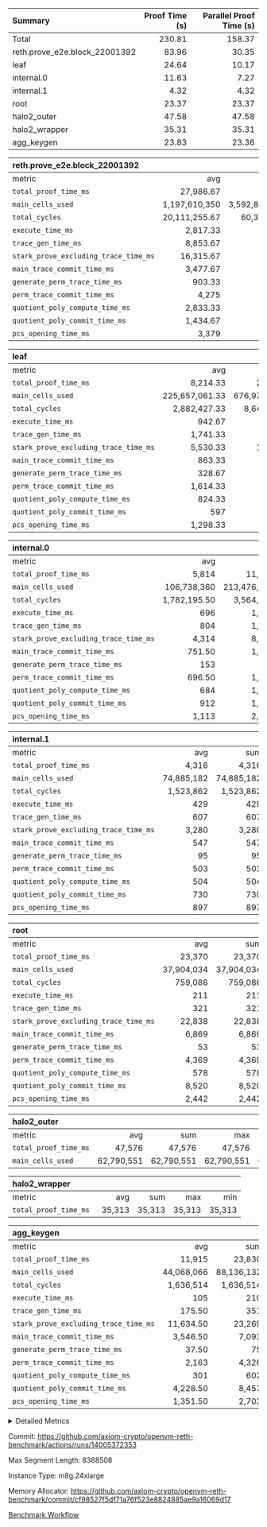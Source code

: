 | Summary | Proof Time (s) | Parallel Proof Time (s) |
|:---|---:|---:|
| Total |  230.81 |  158.37 |
| reth.prove_e2e.block_22001392 |  83.96 |  30.35 |
| leaf |  24.64 |  10.17 |
| internal.0 |  11.63 |  7.27 |
| internal.1 |  4.32 |  4.32 |
| root |  23.37 |  23.37 |
| halo2_outer |  47.58 |  47.58 |
| halo2_wrapper |  35.31 |  35.31 |
| agg_keygen |  23.83 |  23.36 |


| reth.prove_e2e.block_22001392 |||||
|:---|---:|---:|---:|---:|
|metric|avg|sum|max|min|
| `total_proof_time_ms ` |  27,986.67 |  83,960 |  30,353 |  24,080 |
| `main_cells_used     ` |  1,197,610,350 |  3,592,831,050 |  1,447,496,957 |  1,050,574,525 |
| `total_cycles        ` |  20,111,255.67 |  60,333,767 |  24,722,376 |  14,684,494 |
| `execute_time_ms     ` |  2,817.33 |  8,452 |  3,290 |  2,087 |
| `trace_gen_time_ms   ` |  8,853.67 |  26,561 |  10,315 |  6,704 |
| `stark_prove_excluding_trace_time_ms` |  16,315.67 |  48,947 |  17,736 |  15,289 |
| `main_trace_commit_time_ms` |  3,477.67 |  10,433 |  4,119 |  2,929 |
| `generate_perm_trace_time_ms` |  903.33 |  2,710 |  967 |  824 |
| `perm_trace_commit_time_ms` |  4,275 |  12,825 |  4,566 |  3,846 |
| `quotient_poly_compute_time_ms` |  2,833.33 |  8,500 |  3,202 |  2,470 |
| `quotient_poly_commit_time_ms` |  1,434.67 |  4,304 |  1,553 |  1,243 |
| `pcs_opening_time_ms ` |  3,379 |  10,137 |  3,581 |  3,151 |

| leaf |||||
|:---|---:|---:|---:|---:|
|metric|avg|sum|max|min|
| `total_proof_time_ms ` |  8,214.33 |  24,643 |  10,166 |  7,238 |
| `main_cells_used     ` |  225,657,061.33 |  676,971,184 |  285,442,122 |  195,731,901 |
| `total_cycles        ` |  2,882,427.33 |  8,647,282 |  3,495,735 |  2,574,254 |
| `execute_time_ms     ` |  942.67 |  2,828 |  1,125 |  851 |
| `trace_gen_time_ms   ` |  1,741.33 |  5,224 |  2,132 |  1,531 |
| `stark_prove_excluding_trace_time_ms` |  5,530.33 |  16,591 |  6,909 |  4,826 |
| `main_trace_commit_time_ms` |  863.33 |  2,590 |  1,060 |  764 |
| `generate_perm_trace_time_ms` |  328.67 |  986 |  405 |  279 |
| `perm_trace_commit_time_ms` |  1,614.33 |  4,843 |  2,048 |  1,393 |
| `quotient_poly_compute_time_ms` |  824.33 |  2,473 |  1,016 |  728 |
| `quotient_poly_commit_time_ms` |  597 |  1,791 |  739 |  513 |
| `pcs_opening_time_ms ` |  1,298.33 |  3,895 |  1,637 |  1,120 |

| internal.0 |||||
|:---|---:|---:|---:|---:|
|metric|avg|sum|max|min|
| `total_proof_time_ms ` |  5,814 |  11,628 |  7,271 |  4,357 |
| `main_cells_used     ` |  106,738,360 |  213,476,720 |  142,301,324 |  71,175,396 |
| `total_cycles        ` |  1,782,195.50 |  3,564,391 |  2,381,355 |  1,183,036 |
| `execute_time_ms     ` |  696 |  1,392 |  933 |  459 |
| `trace_gen_time_ms   ` |  804 |  1,608 |  1,067 |  541 |
| `stark_prove_excluding_trace_time_ms` |  4,314 |  8,628 |  5,271 |  3,357 |
| `main_trace_commit_time_ms` |  751.50 |  1,503 |  958 |  545 |
| `generate_perm_trace_time_ms` |  153 |  306 |  183 |  123 |
| `perm_trace_commit_time_ms` |  696.50 |  1,393 |  877 |  516 |
| `quotient_poly_compute_time_ms` |  684 |  1,368 |  863 |  505 |
| `quotient_poly_commit_time_ms` |  912 |  1,824 |  1,063 |  761 |
| `pcs_opening_time_ms ` |  1,113 |  2,226 |  1,323 |  903 |

| internal.1 |||||
|:---|---:|---:|---:|---:|
|metric|avg|sum|max|min|
| `total_proof_time_ms ` |  4,316 |  4,316 |  4,316 |  4,316 |
| `main_cells_used     ` |  74,885,182 |  74,885,182 |  74,885,182 |  74,885,182 |
| `total_cycles        ` |  1,523,862 |  1,523,862 |  1,523,862 |  1,523,862 |
| `execute_time_ms     ` |  429 |  429 |  429 |  429 |
| `trace_gen_time_ms   ` |  607 |  607 |  607 |  607 |
| `stark_prove_excluding_trace_time_ms` |  3,280 |  3,280 |  3,280 |  3,280 |
| `main_trace_commit_time_ms` |  547 |  547 |  547 |  547 |
| `generate_perm_trace_time_ms` |  95 |  95 |  95 |  95 |
| `perm_trace_commit_time_ms` |  503 |  503 |  503 |  503 |
| `quotient_poly_compute_time_ms` |  504 |  504 |  504 |  504 |
| `quotient_poly_commit_time_ms` |  730 |  730 |  730 |  730 |
| `pcs_opening_time_ms ` |  897 |  897 |  897 |  897 |

| root |||||
|:---|---:|---:|---:|---:|
|metric|avg|sum|max|min|
| `total_proof_time_ms ` |  23,370 |  23,370 |  23,370 |  23,370 |
| `main_cells_used     ` |  37,904,034 |  37,904,034 |  37,904,034 |  37,904,034 |
| `total_cycles        ` |  759,086 |  759,086 |  759,086 |  759,086 |
| `execute_time_ms     ` |  211 |  211 |  211 |  211 |
| `trace_gen_time_ms   ` |  321 |  321 |  321 |  321 |
| `stark_prove_excluding_trace_time_ms` |  22,838 |  22,838 |  22,838 |  22,838 |
| `main_trace_commit_time_ms` |  6,869 |  6,869 |  6,869 |  6,869 |
| `generate_perm_trace_time_ms` |  53 |  53 |  53 |  53 |
| `perm_trace_commit_time_ms` |  4,369 |  4,369 |  4,369 |  4,369 |
| `quotient_poly_compute_time_ms` |  578 |  578 |  578 |  578 |
| `quotient_poly_commit_time_ms` |  8,520 |  8,520 |  8,520 |  8,520 |
| `pcs_opening_time_ms ` |  2,442 |  2,442 |  2,442 |  2,442 |

| halo2_outer |||||
|:---|---:|---:|---:|---:|
|metric|avg|sum|max|min|
| `total_proof_time_ms ` |  47,576 |  47,576 |  47,576 |  47,576 |
| `main_cells_used     ` |  62,790,551 |  62,790,551 |  62,790,551 |  62,790,551 |

| halo2_wrapper |||||
|:---|---:|---:|---:|---:|
|metric|avg|sum|max|min|
| `total_proof_time_ms ` |  35,313 |  35,313 |  35,313 |  35,313 |

| agg_keygen |||||
|:---|---:|---:|---:|---:|
|metric|avg|sum|max|min|
| `total_proof_time_ms ` |  11,915 |  23,830 |  23,361 |  469 |
| `main_cells_used     ` |  44,068,066 |  88,136,132 |  87,208,061 |  928,071 |
| `total_cycles        ` |  1,636,514 |  1,636,514 |  1,636,514 |  1,636,514 |
| `execute_time_ms     ` |  105 |  210 |  210 |  0 |
| `trace_gen_time_ms   ` |  175.50 |  351 |  322 |  29 |
| `stark_prove_excluding_trace_time_ms` |  11,634.50 |  23,269 |  22,829 |  440 |
| `main_trace_commit_time_ms` |  3,546.50 |  7,093 |  7,038 |  55 |
| `generate_perm_trace_time_ms` |  37.50 |  75 |  61 |  14 |
| `perm_trace_commit_time_ms` |  2,163 |  4,326 |  4,272 |  54 |
| `quotient_poly_compute_time_ms` |  301 |  602 |  572 |  30 |
| `quotient_poly_commit_time_ms` |  4,228.50 |  8,457 |  8,390 |  67 |
| `pcs_opening_time_ms ` |  1,351.50 |  2,703 |  2,488 |  215 |



<details>
<summary>Detailed Metrics</summary>

| air_name | block_number | quotient_deg | interactions | constraints |
| --- | --- | --- | --- | --- |
| AccessAdapterAir<16> | 22001392 | 2 | 5 | 12 | 
| AccessAdapterAir<2> | 22001392 | 2 | 5 | 12 | 
| AccessAdapterAir<32> | 22001392 | 2 | 5 | 12 | 
| AccessAdapterAir<4> | 22001392 | 2 | 5 | 12 | 
| AccessAdapterAir<8> | 22001392 | 2 | 5 | 12 | 
| BitwiseOperationLookupAir<8> | 22001392 | 2 | 2 | 4 | 
| KeccakVmAir | 22001392 | 2 | 321 | 4,513 | 
| MemoryMerkleAir<8> | 22001392 | 2 | 4 | 39 | 
| PersistentBoundaryAir<8> | 22001392 | 2 | 3 | 7 | 
| PhantomAir | 22001392 | 2 | 3 | 5 | 
| Poseidon2PeripheryAir<BabyBearParameters>, 1> | 22001392 | 2 | 1 | 286 | 
| ProgramAir | 22001392 | 1 | 1 | 4 | 
| RangeTupleCheckerAir<2> | 22001392 | 1 | 1 | 4 | 
| Rv32HintStoreAir | 22001392 | 2 | 18 | 28 | 
| Sha256VmAir | 22001392 | 2 | 50 | 663 | 
| VariableRangeCheckerAir | 22001392 | 1 | 1 | 4 | 
| VmAirWrapper<Rv32BaseAluAdapterAir, BaseAluCoreAir<4, 8> | 22001392 | 2 | 20 | 37 | 
| VmAirWrapper<Rv32BaseAluAdapterAir, LessThanCoreAir<4, 8> | 22001392 | 2 | 18 | 40 | 
| VmAirWrapper<Rv32BaseAluAdapterAir, ShiftCoreAir<4, 8> | 22001392 | 2 | 24 | 91 | 
| VmAirWrapper<Rv32BranchAdapterAir, BranchEqualCoreAir<4> | 22001392 | 2 | 11 | 20 | 
| VmAirWrapper<Rv32BranchAdapterAir, BranchLessThanCoreAir<4, 8> | 22001392 | 2 | 13 | 35 | 
| VmAirWrapper<Rv32CondRdWriteAdapterAir, Rv32JalLuiCoreAir> | 22001392 | 2 | 10 | 18 | 
| VmAirWrapper<Rv32HeapAdapterAir<2, 32, 32>, BaseAluCoreAir<32, 8> | 22001392 | 2 | 61 | 126 | 
| VmAirWrapper<Rv32HeapAdapterAir<2, 32, 32>, LessThanCoreAir<32, 8> | 22001392 | 2 | 31 | 129 | 
| VmAirWrapper<Rv32HeapAdapterAir<2, 32, 32>, MultiplicationCoreAir<32, 8> | 22001392 | 2 | 61 | 57 | 
| VmAirWrapper<Rv32HeapAdapterAir<2, 32, 32>, ShiftCoreAir<32, 8> | 22001392 | 2 | 79 | 2,161 | 
| VmAirWrapper<Rv32HeapBranchAdapterAir<2, 32>, BranchEqualCoreAir<32> | 22001392 | 2 | 20 | 55 | 
| VmAirWrapper<Rv32HeapBranchAdapterAir<2, 32>, BranchLessThanCoreAir<32, 8> | 22001392 | 2 | 22 | 126 | 
| VmAirWrapper<Rv32IsEqualModAdapterAir<2, 1, 32, 32>, ModularIsEqualCoreAir<32, 4, 8> | 22001392 | 2 | 25 | 225 | 
| VmAirWrapper<Rv32IsEqualModAdapterAir<2, 3, 16, 48>, ModularIsEqualCoreAir<48, 4, 8> | 22001392 | 2 | 41 | 333 | 
| VmAirWrapper<Rv32JalrAdapterAir, Rv32JalrCoreAir> | 22001392 | 2 | 16 | 20 | 
| VmAirWrapper<Rv32LoadStoreAdapterAir, LoadSignExtendCoreAir<4, 8> | 22001392 | 2 | 18 | 33 | 
| VmAirWrapper<Rv32LoadStoreAdapterAir, LoadStoreCoreAir<4> | 22001392 | 2 | 17 | 40 | 
| VmAirWrapper<Rv32MultAdapterAir, DivRemCoreAir<4, 8> | 22001392 | 2 | 25 | 84 | 
| VmAirWrapper<Rv32MultAdapterAir, MulHCoreAir<4, 8> | 22001392 | 2 | 24 | 31 | 
| VmAirWrapper<Rv32MultAdapterAir, MultiplicationCoreAir<4, 8> | 22001392 | 2 | 19 | 19 | 
| VmAirWrapper<Rv32RdWriteAdapterAir, Rv32AuipcCoreAir> | 22001392 | 2 | 12 | 14 | 
| VmAirWrapper<Rv32VecHeapAdapterAir<1, 2, 2, 32, 32>, FieldExpressionCoreAir> | 22001392 | 2 | 415 | 480 | 
| VmAirWrapper<Rv32VecHeapAdapterAir<1, 6, 6, 16, 16>, FieldExpressionCoreAir> | 22001392 | 2 | 832 | 921 | 
| VmAirWrapper<Rv32VecHeapAdapterAir<2, 1, 1, 32, 32>, FieldExpressionCoreAir> | 22001392 | 2 | 158 | 190 | 
| VmAirWrapper<Rv32VecHeapAdapterAir<2, 2, 2, 32, 32>, FieldExpressionCoreAir> | 22001392 | 2 | 428 | 457 | 
| VmAirWrapper<Rv32VecHeapAdapterAir<2, 3, 3, 16, 16>, FieldExpressionCoreAir> | 22001392 | 2 | 246 | 288 | 
| VmAirWrapper<Rv32VecHeapAdapterAir<2, 6, 6, 16, 16>, FieldExpressionCoreAir> | 22001392 | 2 | 668 | 701 | 
| VmConnectorAir | 22001392 | 2 | 5 | 11 | 

| block_number | execute_time_ms |
| --- | --- |
| 22001392 | 210 | 

| group | air_name | block_number | rows | quotient_deg | prep_cols | perm_cols | main_cols | interactions | constraints | cells |
| --- | --- | --- | --- | --- | --- | --- | --- | --- | --- | --- |
| agg_keygen | AccessAdapterAir<16> | 22001392 |  | 2 |  |  |  | 5 | 12 |  | 
| agg_keygen | AccessAdapterAir<2> | 22001392 | 524,288 | 8 |  | 16 | 11 | 5 | 12 | 14,155,776 | 
| agg_keygen | AccessAdapterAir<32> | 22001392 |  | 2 |  |  |  | 5 | 12 |  | 
| agg_keygen | AccessAdapterAir<4> | 22001392 | 262,144 | 8 |  | 16 | 13 | 5 | 12 | 7,602,176 | 
| agg_keygen | AccessAdapterAir<8> | 22001392 | 8,192 | 8 |  | 16 | 17 | 5 | 12 | 270,336 | 
| agg_keygen | BitwiseOperationLookupAir<8> | 22001392 |  | 2 |  |  |  | 2 | 4 |  | 
| agg_keygen | FriReducedOpeningAir | 22001392 | 524,288 | 8 |  | 84 | 27 | 39 | 71 | 58,195,968 | 
| agg_keygen | JalRangeCheckAir | 22001392 | 65,536 | 8 |  | 28 | 12 | 9 | 14 | 2,621,440 | 
| agg_keygen | MemoryMerkleAir<8> | 22001392 |  | 2 |  |  |  | 4 | 39 |  | 
| agg_keygen | NativePoseidon2Air<BabyBearParameters>, 1> | 22001392 | 65,536 | 8 |  | 312 | 398 | 136 | 572 | 46,530,560 | 
| agg_keygen | PersistentBoundaryAir<8> | 22001392 |  | 2 |  |  |  | 3 | 7 |  | 
| agg_keygen | PhantomAir | 22001392 | 32,768 | 4 |  | 12 | 6 | 3 | 5 | 589,824 | 
| agg_keygen | Poseidon2PeripheryAir<BabyBearParameters>, 1> | 22001392 |  | 2 |  |  |  | 1 | 286 |  | 
| agg_keygen | ProgramAir | 22001392 | 131,072 | 1 |  | 8 | 10 | 1 | 4 | 2,359,296 | 
| agg_keygen | RangeTupleCheckerAir<2> | 22001392 |  | 1 |  |  |  | 1 | 4 |  | 
| agg_keygen | Rv32HintStoreAir | 22001392 |  | 2 |  |  |  | 18 | 28 |  | 
| agg_keygen | VariableRangeCheckerAir | 22001392 | 262,144 | 1 | 2 | 8 | 1 | 1 | 4 | 2,359,296 | 
| agg_keygen | VmAirWrapper<AluNativeAdapterAir, FieldArithmeticCoreAir> | 22001392 | 1,048,576 | 8 |  | 36 | 29 | 15 | 27 | 68,157,440 | 
| agg_keygen | VmAirWrapper<BranchNativeAdapterAir, BranchEqualCoreAir<1> | 22001392 | 262,144 | 8 |  | 28 | 23 | 11 | 25 | 13,369,344 | 
| agg_keygen | VmAirWrapper<NativeAdapterAir<2, 0>, PublicValuesCoreAir> | 22001392 | 64 | 8 |  | 28 | 27 | 11 | 30 | 3,520 | 
| agg_keygen | VmAirWrapper<NativeLoadStoreAdapterAir<1>, NativeLoadStoreCoreAir<1> | 22001392 | 524,288 | 8 |  | 40 | 21 | 15 | 20 | 31,981,568 | 
| agg_keygen | VmAirWrapper<NativeLoadStoreAdapterAir<4>, NativeLoadStoreCoreAir<4> | 22001392 | 131,072 | 8 |  | 40 | 27 | 15 | 20 | 8,781,824 | 
| agg_keygen | VmAirWrapper<NativeVectorizedAdapterAir<4>, FieldExtensionCoreAir> | 22001392 | 131,072 | 8 |  | 36 | 38 | 15 | 27 | 9,699,328 | 
| agg_keygen | VmAirWrapper<Rv32BaseAluAdapterAir, BaseAluCoreAir<4, 8> | 22001392 |  | 2 |  |  |  | 20 | 37 |  | 
| agg_keygen | VmAirWrapper<Rv32BaseAluAdapterAir, LessThanCoreAir<4, 8> | 22001392 |  | 2 |  |  |  | 18 | 40 |  | 
| agg_keygen | VmAirWrapper<Rv32BaseAluAdapterAir, ShiftCoreAir<4, 8> | 22001392 |  | 2 |  |  |  | 24 | 91 |  | 
| agg_keygen | VmAirWrapper<Rv32BranchAdapterAir, BranchEqualCoreAir<4> | 22001392 |  | 2 |  |  |  | 11 | 20 |  | 
| agg_keygen | VmAirWrapper<Rv32BranchAdapterAir, BranchLessThanCoreAir<4, 8> | 22001392 |  | 2 |  |  |  | 13 | 35 |  | 
| agg_keygen | VmAirWrapper<Rv32CondRdWriteAdapterAir, Rv32JalLuiCoreAir> | 22001392 |  | 2 |  |  |  | 10 | 18 |  | 
| agg_keygen | VmAirWrapper<Rv32JalrAdapterAir, Rv32JalrCoreAir> | 22001392 |  | 2 |  |  |  | 16 | 20 |  | 
| agg_keygen | VmAirWrapper<Rv32LoadStoreAdapterAir, LoadSignExtendCoreAir<4, 8> | 22001392 |  | 2 |  |  |  | 18 | 33 |  | 
| agg_keygen | VmAirWrapper<Rv32LoadStoreAdapterAir, LoadStoreCoreAir<4> | 22001392 |  | 2 |  |  |  | 17 | 40 |  | 
| agg_keygen | VmAirWrapper<Rv32MultAdapterAir, DivRemCoreAir<4, 8> | 22001392 |  | 2 |  |  |  | 25 | 84 |  | 
| agg_keygen | VmAirWrapper<Rv32MultAdapterAir, MulHCoreAir<4, 8> | 22001392 |  | 2 |  |  |  | 24 | 31 |  | 
| agg_keygen | VmAirWrapper<Rv32MultAdapterAir, MultiplicationCoreAir<4, 8> | 22001392 |  | 2 |  |  |  | 19 | 19 |  | 
| agg_keygen | VmAirWrapper<Rv32RdWriteAdapterAir, Rv32AuipcCoreAir> | 22001392 |  | 2 |  |  |  | 12 | 14 |  | 
| agg_keygen | VmConnectorAir | 22001392 | 2 | 8 | 1 | 16 | 5 | 5 | 11 | 42 | 
| agg_keygen | VolatileBoundaryAir | 22001392 | 131,072 | 8 |  | 20 | 12 | 7 | 19 | 4,194,304 | 

| group | air_name | block_number | idx | rows | prep_cols | perm_cols | main_cols | cells |
| --- | --- | --- | --- | --- | --- | --- | --- | --- |
| internal.0 | AccessAdapterAir<2> | 22001392 | 0 | 524,288 |  | 12 | 11 | 12,058,624 | 
| internal.0 | AccessAdapterAir<2> | 22001392 | 1 | 524,288 |  | 12 | 11 | 12,058,624 | 
| internal.0 | AccessAdapterAir<4> | 22001392 | 0 | 262,144 |  | 12 | 13 | 6,553,600 | 
| internal.0 | AccessAdapterAir<4> | 22001392 | 1 | 262,144 |  | 12 | 13 | 6,553,600 | 
| internal.0 | AccessAdapterAir<8> | 22001392 | 0 | 8,192 |  | 12 | 17 | 237,568 | 
| internal.0 | AccessAdapterAir<8> | 22001392 | 1 | 4,096 |  | 12 | 17 | 118,784 | 
| internal.0 | FriReducedOpeningAir | 22001392 | 0 | 1,048,576 |  | 44 | 27 | 74,448,896 | 
| internal.0 | FriReducedOpeningAir | 22001392 | 1 | 524,288 |  | 44 | 27 | 37,224,448 | 
| internal.0 | JalRangeCheckAir | 22001392 | 0 | 131,072 |  | 16 | 12 | 3,670,016 | 
| internal.0 | JalRangeCheckAir | 22001392 | 1 | 65,536 |  | 16 | 12 | 1,835,008 | 
| internal.0 | NativePoseidon2Air<BabyBearParameters>, 1> | 22001392 | 0 | 131,072 |  | 160 | 398 | 73,138,176 | 
| internal.0 | NativePoseidon2Air<BabyBearParameters>, 1> | 22001392 | 1 | 65,536 |  | 160 | 398 | 36,569,088 | 
| internal.0 | PhantomAir | 22001392 | 0 | 65,536 |  | 8 | 6 | 917,504 | 
| internal.0 | PhantomAir | 22001392 | 1 | 16,384 |  | 8 | 6 | 229,376 | 
| internal.0 | ProgramAir | 22001392 | 0 | 131,072 |  | 8 | 10 | 2,359,296 | 
| internal.0 | ProgramAir | 22001392 | 1 | 131,072 |  | 8 | 10 | 2,359,296 | 
| internal.0 | VariableRangeCheckerAir | 22001392 | 0 | 262,144 | 2 | 8 | 1 | 2,359,296 | 
| internal.0 | VariableRangeCheckerAir | 22001392 | 1 | 262,144 | 2 | 8 | 1 | 2,359,296 | 
| internal.0 | VmAirWrapper<AluNativeAdapterAir, FieldArithmeticCoreAir> | 22001392 | 0 | 2,097,152 |  | 20 | 29 | 102,760,448 | 
| internal.0 | VmAirWrapper<AluNativeAdapterAir, FieldArithmeticCoreAir> | 22001392 | 1 | 1,048,576 |  | 20 | 29 | 51,380,224 | 
| internal.0 | VmAirWrapper<BranchNativeAdapterAir, BranchEqualCoreAir<1> | 22001392 | 0 | 262,144 |  | 16 | 23 | 10,223,616 | 
| internal.0 | VmAirWrapper<BranchNativeAdapterAir, BranchEqualCoreAir<1> | 22001392 | 1 | 131,072 |  | 16 | 23 | 5,111,808 | 
| internal.0 | VmAirWrapper<NativeAdapterAir<2, 0>, PublicValuesCoreAir> | 22001392 | 0 | 64 |  | 16 | 23 | 2,496 | 
| internal.0 | VmAirWrapper<NativeAdapterAir<2, 0>, PublicValuesCoreAir> | 22001392 | 1 | 64 |  | 16 | 23 | 2,496 | 
| internal.0 | VmAirWrapper<NativeLoadStoreAdapterAir<1>, NativeLoadStoreCoreAir<1> | 22001392 | 0 | 524,288 |  | 24 | 21 | 23,592,960 | 
| internal.0 | VmAirWrapper<NativeLoadStoreAdapterAir<1>, NativeLoadStoreCoreAir<1> | 22001392 | 1 | 262,144 |  | 24 | 21 | 11,796,480 | 
| internal.0 | VmAirWrapper<NativeLoadStoreAdapterAir<4>, NativeLoadStoreCoreAir<4> | 22001392 | 0 | 262,144 |  | 24 | 27 | 13,369,344 | 
| internal.0 | VmAirWrapper<NativeLoadStoreAdapterAir<4>, NativeLoadStoreCoreAir<4> | 22001392 | 1 | 131,072 |  | 24 | 27 | 6,684,672 | 
| internal.0 | VmAirWrapper<NativeVectorizedAdapterAir<4>, FieldExtensionCoreAir> | 22001392 | 0 | 262,144 |  | 20 | 38 | 15,204,352 | 
| internal.0 | VmAirWrapper<NativeVectorizedAdapterAir<4>, FieldExtensionCoreAir> | 22001392 | 1 | 131,072 |  | 20 | 38 | 7,602,176 | 
| internal.0 | VmConnectorAir | 22001392 | 0 | 2 | 1 | 12 | 5 | 34 | 
| internal.0 | VmConnectorAir | 22001392 | 1 | 2 | 1 | 12 | 5 | 34 | 
| internal.0 | VolatileBoundaryAir | 22001392 | 0 | 262,144 |  | 12 | 12 | 6,291,456 | 
| internal.0 | VolatileBoundaryAir | 22001392 | 1 | 262,144 |  | 12 | 12 | 6,291,456 | 
| internal.1 | AccessAdapterAir<2> | 22001392 | 2 | 524,288 |  | 12 | 11 | 12,058,624 | 
| internal.1 | AccessAdapterAir<4> | 22001392 | 2 | 262,144 |  | 12 | 13 | 6,553,600 | 
| internal.1 | AccessAdapterAir<8> | 22001392 | 2 | 8,192 |  | 12 | 17 | 237,568 | 
| internal.1 | FriReducedOpeningAir | 22001392 | 2 | 262,144 |  | 44 | 27 | 18,612,224 | 
| internal.1 | JalRangeCheckAir | 22001392 | 2 | 65,536 |  | 16 | 12 | 1,835,008 | 
| internal.1 | NativePoseidon2Air<BabyBearParameters>, 1> | 22001392 | 2 | 65,536 |  | 160 | 398 | 36,569,088 | 
| internal.1 | PhantomAir | 22001392 | 2 | 16,384 |  | 8 | 6 | 229,376 | 
| internal.1 | ProgramAir | 22001392 | 2 | 131,072 |  | 8 | 10 | 2,359,296 | 
| internal.1 | VariableRangeCheckerAir | 22001392 | 2 | 262,144 | 2 | 8 | 1 | 2,359,296 | 
| internal.1 | VmAirWrapper<AluNativeAdapterAir, FieldArithmeticCoreAir> | 22001392 | 2 | 1,048,576 |  | 20 | 29 | 51,380,224 | 
| internal.1 | VmAirWrapper<BranchNativeAdapterAir, BranchEqualCoreAir<1> | 22001392 | 2 | 262,144 |  | 16 | 23 | 10,223,616 | 
| internal.1 | VmAirWrapper<NativeAdapterAir<2, 0>, PublicValuesCoreAir> | 22001392 | 2 | 64 |  | 16 | 23 | 2,496 | 
| internal.1 | VmAirWrapper<NativeLoadStoreAdapterAir<1>, NativeLoadStoreCoreAir<1> | 22001392 | 2 | 524,288 |  | 24 | 21 | 23,592,960 | 
| internal.1 | VmAirWrapper<NativeLoadStoreAdapterAir<4>, NativeLoadStoreCoreAir<4> | 22001392 | 2 | 131,072 |  | 24 | 27 | 6,684,672 | 
| internal.1 | VmAirWrapper<NativeVectorizedAdapterAir<4>, FieldExtensionCoreAir> | 22001392 | 2 | 131,072 |  | 20 | 38 | 7,602,176 | 
| internal.1 | VmConnectorAir | 22001392 | 2 | 2 | 1 | 12 | 5 | 34 | 
| internal.1 | VolatileBoundaryAir | 22001392 | 2 | 262,144 |  | 12 | 12 | 6,291,456 | 
| leaf | AccessAdapterAir<2> | 22001392 | 0 | 2,097,152 |  | 16 | 11 | 56,623,104 | 
| leaf | AccessAdapterAir<2> | 22001392 | 1 | 1,048,576 |  | 16 | 11 | 28,311,552 | 
| leaf | AccessAdapterAir<2> | 22001392 | 2 | 1,048,576 |  | 16 | 11 | 28,311,552 | 
| leaf | AccessAdapterAir<4> | 22001392 | 0 | 1,048,576 |  | 16 | 13 | 30,408,704 | 
| leaf | AccessAdapterAir<4> | 22001392 | 1 | 524,288 |  | 16 | 13 | 15,204,352 | 
| leaf | AccessAdapterAir<4> | 22001392 | 2 | 524,288 |  | 16 | 13 | 15,204,352 | 
| leaf | AccessAdapterAir<8> | 22001392 | 0 | 32,768 |  | 16 | 17 | 1,081,344 | 
| leaf | AccessAdapterAir<8> | 22001392 | 1 | 16,384 |  | 16 | 17 | 540,672 | 
| leaf | AccessAdapterAir<8> | 22001392 | 2 | 16,384 |  | 16 | 17 | 540,672 | 
| leaf | FriReducedOpeningAir | 22001392 | 0 | 4,194,304 |  | 84 | 27 | 465,567,744 | 
| leaf | FriReducedOpeningAir | 22001392 | 1 | 2,097,152 |  | 84 | 27 | 232,783,872 | 
| leaf | FriReducedOpeningAir | 22001392 | 2 | 2,097,152 |  | 84 | 27 | 232,783,872 | 
| leaf | JalRangeCheckAir | 22001392 | 0 | 65,536 |  | 28 | 12 | 2,621,440 | 
| leaf | JalRangeCheckAir | 22001392 | 1 | 65,536 |  | 28 | 12 | 2,621,440 | 
| leaf | JalRangeCheckAir | 22001392 | 2 | 65,536 |  | 28 | 12 | 2,621,440 | 
| leaf | NativePoseidon2Air<BabyBearParameters>, 1> | 22001392 | 0 | 262,144 |  | 312 | 398 | 186,122,240 | 
| leaf | NativePoseidon2Air<BabyBearParameters>, 1> | 22001392 | 1 | 262,144 |  | 312 | 398 | 186,122,240 | 
| leaf | NativePoseidon2Air<BabyBearParameters>, 1> | 22001392 | 2 | 262,144 |  | 312 | 398 | 186,122,240 | 
| leaf | PhantomAir | 22001392 | 0 | 32,768 |  | 12 | 6 | 589,824 | 
| leaf | PhantomAir | 22001392 | 1 | 32,768 |  | 12 | 6 | 589,824 | 
| leaf | PhantomAir | 22001392 | 2 | 32,768 |  | 12 | 6 | 589,824 | 
| leaf | ProgramAir | 22001392 | 0 | 2,097,152 |  | 8 | 10 | 37,748,736 | 
| leaf | ProgramAir | 22001392 | 1 | 2,097,152 |  | 8 | 10 | 37,748,736 | 
| leaf | ProgramAir | 22001392 | 2 | 2,097,152 |  | 8 | 10 | 37,748,736 | 
| leaf | VariableRangeCheckerAir | 22001392 | 0 | 262,144 | 2 | 8 | 1 | 2,359,296 | 
| leaf | VariableRangeCheckerAir | 22001392 | 1 | 262,144 | 2 | 8 | 1 | 2,359,296 | 
| leaf | VariableRangeCheckerAir | 22001392 | 2 | 262,144 | 2 | 8 | 1 | 2,359,296 | 
| leaf | VmAirWrapper<AluNativeAdapterAir, FieldArithmeticCoreAir> | 22001392 | 0 | 2,097,152 |  | 36 | 29 | 136,314,880 | 
| leaf | VmAirWrapper<AluNativeAdapterAir, FieldArithmeticCoreAir> | 22001392 | 1 | 2,097,152 |  | 36 | 29 | 136,314,880 | 
| leaf | VmAirWrapper<AluNativeAdapterAir, FieldArithmeticCoreAir> | 22001392 | 2 | 2,097,152 |  | 36 | 29 | 136,314,880 | 
| leaf | VmAirWrapper<BranchNativeAdapterAir, BranchEqualCoreAir<1> | 22001392 | 0 | 524,288 |  | 28 | 23 | 26,738,688 | 
| leaf | VmAirWrapper<BranchNativeAdapterAir, BranchEqualCoreAir<1> | 22001392 | 1 | 524,288 |  | 28 | 23 | 26,738,688 | 
| leaf | VmAirWrapper<BranchNativeAdapterAir, BranchEqualCoreAir<1> | 22001392 | 2 | 524,288 |  | 28 | 23 | 26,738,688 | 
| leaf | VmAirWrapper<NativeAdapterAir<2, 0>, PublicValuesCoreAir> | 22001392 | 0 | 64 |  | 28 | 27 | 3,520 | 
| leaf | VmAirWrapper<NativeAdapterAir<2, 0>, PublicValuesCoreAir> | 22001392 | 1 | 64 |  | 28 | 27 | 3,520 | 
| leaf | VmAirWrapper<NativeAdapterAir<2, 0>, PublicValuesCoreAir> | 22001392 | 2 | 64 |  | 28 | 27 | 3,520 | 
| leaf | VmAirWrapper<NativeLoadStoreAdapterAir<1>, NativeLoadStoreCoreAir<1> | 22001392 | 0 | 1,048,576 |  | 40 | 21 | 63,963,136 | 
| leaf | VmAirWrapper<NativeLoadStoreAdapterAir<1>, NativeLoadStoreCoreAir<1> | 22001392 | 1 | 1,048,576 |  | 40 | 21 | 63,963,136 | 
| leaf | VmAirWrapper<NativeLoadStoreAdapterAir<1>, NativeLoadStoreCoreAir<1> | 22001392 | 2 | 1,048,576 |  | 40 | 21 | 63,963,136 | 
| leaf | VmAirWrapper<NativeLoadStoreAdapterAir<4>, NativeLoadStoreCoreAir<4> | 22001392 | 0 | 262,144 |  | 40 | 27 | 17,563,648 | 
| leaf | VmAirWrapper<NativeLoadStoreAdapterAir<4>, NativeLoadStoreCoreAir<4> | 22001392 | 1 | 262,144 |  | 40 | 27 | 17,563,648 | 
| leaf | VmAirWrapper<NativeLoadStoreAdapterAir<4>, NativeLoadStoreCoreAir<4> | 22001392 | 2 | 262,144 |  | 40 | 27 | 17,563,648 | 
| leaf | VmAirWrapper<NativeVectorizedAdapterAir<4>, FieldExtensionCoreAir> | 22001392 | 0 | 524,288 |  | 36 | 38 | 38,797,312 | 
| leaf | VmAirWrapper<NativeVectorizedAdapterAir<4>, FieldExtensionCoreAir> | 22001392 | 1 | 262,144 |  | 36 | 38 | 19,398,656 | 
| leaf | VmAirWrapper<NativeVectorizedAdapterAir<4>, FieldExtensionCoreAir> | 22001392 | 2 | 262,144 |  | 36 | 38 | 19,398,656 | 
| leaf | VmConnectorAir | 22001392 | 0 | 2 | 1 | 16 | 5 | 42 | 
| leaf | VmConnectorAir | 22001392 | 1 | 2 | 1 | 16 | 5 | 42 | 
| leaf | VmConnectorAir | 22001392 | 2 | 2 | 1 | 16 | 5 | 42 | 
| leaf | VolatileBoundaryAir | 22001392 | 0 | 1,048,576 |  | 20 | 12 | 33,554,432 | 
| leaf | VolatileBoundaryAir | 22001392 | 1 | 524,288 |  | 20 | 12 | 16,777,216 | 
| leaf | VolatileBoundaryAir | 22001392 | 2 | 524,288 |  | 20 | 12 | 16,777,216 | 
| root | AccessAdapterAir<2> | 22001392 | 0 | 262,144 |  | 8 | 11 | 4,980,736 | 
| root | AccessAdapterAir<4> | 22001392 | 0 | 131,072 |  | 8 | 13 | 2,752,512 | 
| root | AccessAdapterAir<8> | 22001392 | 0 | 4,096 |  | 8 | 17 | 102,400 | 
| root | FriReducedOpeningAir | 22001392 | 0 | 131,072 |  | 24 | 27 | 6,684,672 | 
| root | JalRangeCheckAir | 22001392 | 0 | 32,768 |  | 12 | 12 | 786,432 | 
| root | NativePoseidon2Air<BabyBearParameters>, 1> | 22001392 | 0 | 32,768 |  | 84 | 398 | 15,794,176 | 
| root | PhantomAir | 22001392 | 0 | 8,192 |  | 8 | 6 | 114,688 | 
| root | ProgramAir | 22001392 | 0 | 131,072 |  | 8 | 10 | 2,359,296 | 
| root | VariableRangeCheckerAir | 22001392 | 0 | 262,144 | 2 | 8 | 1 | 2,359,296 | 
| root | VmAirWrapper<AluNativeAdapterAir, FieldArithmeticCoreAir> | 22001392 | 0 | 524,288 |  | 12 | 29 | 21,495,808 | 
| root | VmAirWrapper<BranchNativeAdapterAir, BranchEqualCoreAir<1> | 22001392 | 0 | 131,072 |  | 12 | 23 | 4,587,520 | 
| root | VmAirWrapper<NativeAdapterAir<2, 0>, PublicValuesCoreAir> | 22001392 | 0 | 64 |  | 12 | 22 | 2,176 | 
| root | VmAirWrapper<NativeLoadStoreAdapterAir<1>, NativeLoadStoreCoreAir<1> | 22001392 | 0 | 262,144 |  | 16 | 21 | 9,699,328 | 
| root | VmAirWrapper<NativeLoadStoreAdapterAir<4>, NativeLoadStoreCoreAir<4> | 22001392 | 0 | 65,536 |  | 16 | 27 | 2,818,048 | 
| root | VmAirWrapper<NativeVectorizedAdapterAir<4>, FieldExtensionCoreAir> | 22001392 | 0 | 65,536 |  | 12 | 38 | 3,276,800 | 
| root | VmConnectorAir | 22001392 | 0 | 2 | 1 | 8 | 5 | 26 | 
| root | VolatileBoundaryAir | 22001392 | 0 | 131,072 |  | 8 | 12 | 2,621,440 | 

| group | air_name | block_number | segment | rows | prep_cols | perm_cols | main_cols | cells |
| --- | --- | --- | --- | --- | --- | --- | --- | --- |
| agg_keygen | AccessAdapterAir<16> | 22001392 | 0 | 1 |  | 16 | 25 | 41 | 
| agg_keygen | AccessAdapterAir<2> | 22001392 | 0 | 1 |  | 16 | 11 | 27 | 
| agg_keygen | AccessAdapterAir<32> | 22001392 | 0 | 1 |  | 16 | 41 | 57 | 
| agg_keygen | AccessAdapterAir<4> | 22001392 | 0 | 1 |  | 16 | 13 | 29 | 
| agg_keygen | AccessAdapterAir<8> | 22001392 | 0 | 1 |  | 16 | 17 | 33 | 
| agg_keygen | BitwiseOperationLookupAir<8> | 22001392 | 0 | 65,536 | 3 | 8 | 2 | 655,360 | 
| agg_keygen | MemoryMerkleAir<8> | 22001392 | 0 | 64 |  | 16 | 32 | 3,072 | 
| agg_keygen | PersistentBoundaryAir<8> | 22001392 | 0 | 1 |  | 12 | 20 | 32 | 
| agg_keygen | PhantomAir | 22001392 | 0 | 1 |  | 12 | 6 | 18 | 
| agg_keygen | Poseidon2PeripheryAir<BabyBearParameters>, 1> | 22001392 | 0 | 32 |  | 8 | 300 | 9,856 | 
| agg_keygen | ProgramAir | 22001392 | 0 | 1 |  | 8 | 10 | 18 | 
| agg_keygen | RangeTupleCheckerAir<2> | 22001392 | 0 | 524,288 | 2 | 8 | 1 | 4,718,592 | 
| agg_keygen | Rv32HintStoreAir | 22001392 | 0 | 1 |  | 44 | 32 | 76 | 
| agg_keygen | VariableRangeCheckerAir | 22001392 | 0 | 262,144 | 2 | 8 | 1 | 2,359,296 | 
| agg_keygen | VmAirWrapper<Rv32BaseAluAdapterAir, BaseAluCoreAir<4, 8> | 22001392 | 0 | 1 |  | 52 | 36 | 88 | 
| agg_keygen | VmAirWrapper<Rv32BaseAluAdapterAir, LessThanCoreAir<4, 8> | 22001392 | 0 | 1 |  | 40 | 37 | 77 | 
| agg_keygen | VmAirWrapper<Rv32BaseAluAdapterAir, ShiftCoreAir<4, 8> | 22001392 | 0 | 1 |  | 52 | 53 | 105 | 
| agg_keygen | VmAirWrapper<Rv32BranchAdapterAir, BranchEqualCoreAir<4> | 22001392 | 0 | 1 |  | 28 | 26 | 54 | 
| agg_keygen | VmAirWrapper<Rv32BranchAdapterAir, BranchLessThanCoreAir<4, 8> | 22001392 | 0 | 1 |  | 32 | 32 | 64 | 
| agg_keygen | VmAirWrapper<Rv32CondRdWriteAdapterAir, Rv32JalLuiCoreAir> | 22001392 | 0 | 1 |  | 28 | 18 | 46 | 
| agg_keygen | VmAirWrapper<Rv32JalrAdapterAir, Rv32JalrCoreAir> | 22001392 | 0 | 1 |  | 36 | 28 | 64 | 
| agg_keygen | VmAirWrapper<Rv32LoadStoreAdapterAir, LoadSignExtendCoreAir<4, 8> | 22001392 | 0 | 1 |  | 52 | 36 | 88 | 
| agg_keygen | VmAirWrapper<Rv32LoadStoreAdapterAir, LoadStoreCoreAir<4> | 22001392 | 0 | 1 |  | 52 | 41 | 93 | 
| agg_keygen | VmAirWrapper<Rv32MultAdapterAir, DivRemCoreAir<4, 8> | 22001392 | 0 | 1 |  | 72 | 59 | 131 | 
| agg_keygen | VmAirWrapper<Rv32MultAdapterAir, MulHCoreAir<4, 8> | 22001392 | 0 | 1 |  | 72 | 39 | 111 | 
| agg_keygen | VmAirWrapper<Rv32MultAdapterAir, MultiplicationCoreAir<4, 8> | 22001392 | 0 | 1 |  | 52 | 31 | 83 | 
| agg_keygen | VmAirWrapper<Rv32RdWriteAdapterAir, Rv32AuipcCoreAir> | 22001392 | 0 | 1 |  | 28 | 20 | 48 | 
| agg_keygen | VmConnectorAir | 22001392 | 0 | 2 | 1 | 16 | 5 | 42 | 
| reth.prove_e2e.block_22001392 | AccessAdapterAir<16> | 22001392 | 0 | 131,072 |  | 16 | 25 | 5,373,952 | 
| reth.prove_e2e.block_22001392 | AccessAdapterAir<16> | 22001392 | 1 | 524,288 |  | 16 | 25 | 21,495,808 | 
| reth.prove_e2e.block_22001392 | AccessAdapterAir<16> | 22001392 | 2 | 262,144 |  | 16 | 25 | 10,747,904 | 
| reth.prove_e2e.block_22001392 | AccessAdapterAir<2> | 22001392 | 1 | 1,024 |  | 16 | 11 | 27,648 | 
| reth.prove_e2e.block_22001392 | AccessAdapterAir<2> | 22001392 | 2 | 65,536 |  | 16 | 11 | 1,769,472 | 
| reth.prove_e2e.block_22001392 | AccessAdapterAir<32> | 22001392 | 0 | 65,536 |  | 16 | 41 | 3,735,552 | 
| reth.prove_e2e.block_22001392 | AccessAdapterAir<32> | 22001392 | 1 | 262,144 |  | 16 | 41 | 14,942,208 | 
| reth.prove_e2e.block_22001392 | AccessAdapterAir<32> | 22001392 | 2 | 131,072 |  | 16 | 41 | 7,471,104 | 
| reth.prove_e2e.block_22001392 | AccessAdapterAir<4> | 22001392 | 0 | 64 |  | 16 | 13 | 1,856 | 
| reth.prove_e2e.block_22001392 | AccessAdapterAir<4> | 22001392 | 1 | 512 |  | 16 | 13 | 14,848 | 
| reth.prove_e2e.block_22001392 | AccessAdapterAir<4> | 22001392 | 2 | 65,536 |  | 16 | 13 | 1,900,544 | 
| reth.prove_e2e.block_22001392 | AccessAdapterAir<8> | 22001392 | 0 | 2,097,152 |  | 16 | 17 | 69,206,016 | 
| reth.prove_e2e.block_22001392 | AccessAdapterAir<8> | 22001392 | 1 | 2,097,152 |  | 16 | 17 | 69,206,016 | 
| reth.prove_e2e.block_22001392 | AccessAdapterAir<8> | 22001392 | 2 | 1,048,576 |  | 16 | 17 | 34,603,008 | 
| reth.prove_e2e.block_22001392 | BitwiseOperationLookupAir<8> | 22001392 | 0 | 65,536 | 3 | 8 | 2 | 655,360 | 
| reth.prove_e2e.block_22001392 | BitwiseOperationLookupAir<8> | 22001392 | 1 | 65,536 | 3 | 8 | 2 | 655,360 | 
| reth.prove_e2e.block_22001392 | BitwiseOperationLookupAir<8> | 22001392 | 2 | 65,536 | 3 | 8 | 2 | 655,360 | 
| reth.prove_e2e.block_22001392 | KeccakVmAir | 22001392 | 0 | 131,072 |  | 1,056 | 3,163 | 552,992,768 | 
| reth.prove_e2e.block_22001392 | KeccakVmAir | 22001392 | 1 | 8,192 |  | 1,056 | 3,163 | 34,562,048 | 
| reth.prove_e2e.block_22001392 | KeccakVmAir | 22001392 | 2 | 131,072 |  | 1,056 | 3,163 | 552,992,768 | 
| reth.prove_e2e.block_22001392 | MemoryMerkleAir<8> | 22001392 | 0 | 1,048,576 |  | 16 | 32 | 50,331,648 | 
| reth.prove_e2e.block_22001392 | MemoryMerkleAir<8> | 22001392 | 1 | 1,048,576 |  | 16 | 32 | 50,331,648 | 
| reth.prove_e2e.block_22001392 | MemoryMerkleAir<8> | 22001392 | 2 | 1,048,576 |  | 16 | 32 | 50,331,648 | 
| reth.prove_e2e.block_22001392 | PersistentBoundaryAir<8> | 22001392 | 0 | 1,048,576 |  | 12 | 20 | 33,554,432 | 
| reth.prove_e2e.block_22001392 | PersistentBoundaryAir<8> | 22001392 | 1 | 1,048,576 |  | 12 | 20 | 33,554,432 | 
| reth.prove_e2e.block_22001392 | PersistentBoundaryAir<8> | 22001392 | 2 | 524,288 |  | 12 | 20 | 16,777,216 | 
| reth.prove_e2e.block_22001392 | PhantomAir | 22001392 | 0 | 64 |  | 12 | 6 | 1,152 | 
| reth.prove_e2e.block_22001392 | PhantomAir | 22001392 | 1 | 1 |  | 12 | 6 | 18 | 
| reth.prove_e2e.block_22001392 | PhantomAir | 22001392 | 2 | 8 |  | 12 | 6 | 144 | 
| reth.prove_e2e.block_22001392 | Poseidon2PeripheryAir<BabyBearParameters>, 1> | 22001392 | 0 | 1,048,576 |  | 8 | 300 | 322,961,408 | 
| reth.prove_e2e.block_22001392 | Poseidon2PeripheryAir<BabyBearParameters>, 1> | 22001392 | 1 | 262,144 |  | 8 | 300 | 80,740,352 | 
| reth.prove_e2e.block_22001392 | Poseidon2PeripheryAir<BabyBearParameters>, 1> | 22001392 | 2 | 524,288 |  | 8 | 300 | 161,480,704 | 
| reth.prove_e2e.block_22001392 | ProgramAir | 22001392 | 0 | 1,048,576 |  | 8 | 10 | 18,874,368 | 
| reth.prove_e2e.block_22001392 | ProgramAir | 22001392 | 1 | 1,048,576 |  | 8 | 10 | 18,874,368 | 
| reth.prove_e2e.block_22001392 | ProgramAir | 22001392 | 2 | 1,048,576 |  | 8 | 10 | 18,874,368 | 
| reth.prove_e2e.block_22001392 | RangeTupleCheckerAir<2> | 22001392 | 0 | 2,097,152 | 2 | 8 | 1 | 18,874,368 | 
| reth.prove_e2e.block_22001392 | RangeTupleCheckerAir<2> | 22001392 | 1 | 2,097,152 | 2 | 8 | 1 | 18,874,368 | 
| reth.prove_e2e.block_22001392 | RangeTupleCheckerAir<2> | 22001392 | 2 | 2,097,152 | 2 | 8 | 1 | 18,874,368 | 
| reth.prove_e2e.block_22001392 | Rv32HintStoreAir | 22001392 | 0 | 524,288 |  | 44 | 32 | 39,845,888 | 
| reth.prove_e2e.block_22001392 | VariableRangeCheckerAir | 22001392 | 0 | 262,144 | 2 | 8 | 1 | 2,359,296 | 
| reth.prove_e2e.block_22001392 | VariableRangeCheckerAir | 22001392 | 1 | 262,144 | 2 | 8 | 1 | 2,359,296 | 
| reth.prove_e2e.block_22001392 | VariableRangeCheckerAir | 22001392 | 2 | 262,144 | 2 | 8 | 1 | 2,359,296 | 
| reth.prove_e2e.block_22001392 | VmAirWrapper<Rv32BaseAluAdapterAir, BaseAluCoreAir<4, 8> | 22001392 | 0 | 8,388,608 |  | 52 | 36 | 738,197,504 | 
| reth.prove_e2e.block_22001392 | VmAirWrapper<Rv32BaseAluAdapterAir, BaseAluCoreAir<4, 8> | 22001392 | 1 | 8,388,608 |  | 52 | 36 | 738,197,504 | 
| reth.prove_e2e.block_22001392 | VmAirWrapper<Rv32BaseAluAdapterAir, BaseAluCoreAir<4, 8> | 22001392 | 2 | 8,388,608 |  | 52 | 36 | 738,197,504 | 
| reth.prove_e2e.block_22001392 | VmAirWrapper<Rv32BaseAluAdapterAir, LessThanCoreAir<4, 8> | 22001392 | 0 | 524,288 |  | 40 | 37 | 40,370,176 | 
| reth.prove_e2e.block_22001392 | VmAirWrapper<Rv32BaseAluAdapterAir, LessThanCoreAir<4, 8> | 22001392 | 1 | 524,288 |  | 40 | 37 | 40,370,176 | 
| reth.prove_e2e.block_22001392 | VmAirWrapper<Rv32BaseAluAdapterAir, LessThanCoreAir<4, 8> | 22001392 | 2 | 524,288 |  | 40 | 37 | 40,370,176 | 
| reth.prove_e2e.block_22001392 | VmAirWrapper<Rv32BaseAluAdapterAir, ShiftCoreAir<4, 8> | 22001392 | 0 | 1,048,576 |  | 52 | 53 | 110,100,480 | 
| reth.prove_e2e.block_22001392 | VmAirWrapper<Rv32BaseAluAdapterAir, ShiftCoreAir<4, 8> | 22001392 | 1 | 2,097,152 |  | 52 | 53 | 220,200,960 | 
| reth.prove_e2e.block_22001392 | VmAirWrapper<Rv32BaseAluAdapterAir, ShiftCoreAir<4, 8> | 22001392 | 2 | 1,048,576 |  | 52 | 53 | 110,100,480 | 
| reth.prove_e2e.block_22001392 | VmAirWrapper<Rv32BranchAdapterAir, BranchEqualCoreAir<4> | 22001392 | 0 | 2,097,152 |  | 28 | 26 | 113,246,208 | 
| reth.prove_e2e.block_22001392 | VmAirWrapper<Rv32BranchAdapterAir, BranchEqualCoreAir<4> | 22001392 | 1 | 2,097,152 |  | 28 | 26 | 113,246,208 | 
| reth.prove_e2e.block_22001392 | VmAirWrapper<Rv32BranchAdapterAir, BranchEqualCoreAir<4> | 22001392 | 2 | 1,048,576 |  | 28 | 26 | 56,623,104 | 
| reth.prove_e2e.block_22001392 | VmAirWrapper<Rv32BranchAdapterAir, BranchLessThanCoreAir<4, 8> | 22001392 | 0 | 1,048,576 |  | 32 | 32 | 67,108,864 | 
| reth.prove_e2e.block_22001392 | VmAirWrapper<Rv32BranchAdapterAir, BranchLessThanCoreAir<4, 8> | 22001392 | 1 | 4,194,304 |  | 32 | 32 | 268,435,456 | 
| reth.prove_e2e.block_22001392 | VmAirWrapper<Rv32BranchAdapterAir, BranchLessThanCoreAir<4, 8> | 22001392 | 2 | 1,048,576 |  | 32 | 32 | 67,108,864 | 
| reth.prove_e2e.block_22001392 | VmAirWrapper<Rv32CondRdWriteAdapterAir, Rv32JalLuiCoreAir> | 22001392 | 0 | 1,048,576 |  | 28 | 18 | 48,234,496 | 
| reth.prove_e2e.block_22001392 | VmAirWrapper<Rv32CondRdWriteAdapterAir, Rv32JalLuiCoreAir> | 22001392 | 1 | 524,288 |  | 28 | 18 | 24,117,248 | 
| reth.prove_e2e.block_22001392 | VmAirWrapper<Rv32CondRdWriteAdapterAir, Rv32JalLuiCoreAir> | 22001392 | 2 | 262,144 |  | 28 | 18 | 12,058,624 | 
| reth.prove_e2e.block_22001392 | VmAirWrapper<Rv32HeapAdapterAir<2, 32, 32>, BaseAluCoreAir<32, 8> | 22001392 | 0 | 4,096 |  | 192 | 168 | 1,474,560 | 
| reth.prove_e2e.block_22001392 | VmAirWrapper<Rv32HeapAdapterAir<2, 32, 32>, BaseAluCoreAir<32, 8> | 22001392 | 1 | 16,384 |  | 192 | 168 | 5,898,240 | 
| reth.prove_e2e.block_22001392 | VmAirWrapper<Rv32HeapAdapterAir<2, 32, 32>, BaseAluCoreAir<32, 8> | 22001392 | 2 | 8,192 |  | 192 | 168 | 2,949,120 | 
| reth.prove_e2e.block_22001392 | VmAirWrapper<Rv32HeapAdapterAir<2, 32, 32>, LessThanCoreAir<32, 8> | 22001392 | 0 | 1,024 |  | 68 | 169 | 242,688 | 
| reth.prove_e2e.block_22001392 | VmAirWrapper<Rv32HeapAdapterAir<2, 32, 32>, LessThanCoreAir<32, 8> | 22001392 | 1 | 8,192 |  | 68 | 169 | 1,941,504 | 
| reth.prove_e2e.block_22001392 | VmAirWrapper<Rv32HeapAdapterAir<2, 32, 32>, LessThanCoreAir<32, 8> | 22001392 | 2 | 4,096 |  | 68 | 169 | 970,752 | 
| reth.prove_e2e.block_22001392 | VmAirWrapper<Rv32HeapAdapterAir<2, 32, 32>, MultiplicationCoreAir<32, 8> | 22001392 | 0 | 512 |  | 192 | 164 | 182,272 | 
| reth.prove_e2e.block_22001392 | VmAirWrapper<Rv32HeapAdapterAir<2, 32, 32>, MultiplicationCoreAir<32, 8> | 22001392 | 1 | 2,048 |  | 192 | 164 | 729,088 | 
| reth.prove_e2e.block_22001392 | VmAirWrapper<Rv32HeapAdapterAir<2, 32, 32>, MultiplicationCoreAir<32, 8> | 22001392 | 2 | 2,048 |  | 192 | 164 | 729,088 | 
| reth.prove_e2e.block_22001392 | VmAirWrapper<Rv32HeapAdapterAir<2, 32, 32>, ShiftCoreAir<32, 8> | 22001392 | 0 | 2,048 |  | 164 | 241 | 829,440 | 
| reth.prove_e2e.block_22001392 | VmAirWrapper<Rv32HeapAdapterAir<2, 32, 32>, ShiftCoreAir<32, 8> | 22001392 | 1 | 8,192 |  | 164 | 241 | 3,317,760 | 
| reth.prove_e2e.block_22001392 | VmAirWrapper<Rv32HeapAdapterAir<2, 32, 32>, ShiftCoreAir<32, 8> | 22001392 | 2 | 1,024 |  | 164 | 241 | 414,720 | 
| reth.prove_e2e.block_22001392 | VmAirWrapper<Rv32HeapBranchAdapterAir<2, 32>, BranchEqualCoreAir<32> | 22001392 | 0 | 4,096 |  | 48 | 124 | 704,512 | 
| reth.prove_e2e.block_22001392 | VmAirWrapper<Rv32HeapBranchAdapterAir<2, 32>, BranchEqualCoreAir<32> | 22001392 | 1 | 32,768 |  | 48 | 124 | 5,636,096 | 
| reth.prove_e2e.block_22001392 | VmAirWrapper<Rv32HeapBranchAdapterAir<2, 32>, BranchEqualCoreAir<32> | 22001392 | 2 | 16,384 |  | 48 | 124 | 2,818,048 | 
| reth.prove_e2e.block_22001392 | VmAirWrapper<Rv32IsEqualModAdapterAir<2, 1, 32, 32>, ModularIsEqualCoreAir<32, 4, 8> | 22001392 | 0 | 16,384 |  | 56 | 166 | 3,637,248 | 
| reth.prove_e2e.block_22001392 | VmAirWrapper<Rv32JalrAdapterAir, Rv32JalrCoreAir> | 22001392 | 0 | 524,288 |  | 36 | 28 | 33,554,432 | 
| reth.prove_e2e.block_22001392 | VmAirWrapper<Rv32JalrAdapterAir, Rv32JalrCoreAir> | 22001392 | 1 | 524,288 |  | 36 | 28 | 33,554,432 | 
| reth.prove_e2e.block_22001392 | VmAirWrapper<Rv32JalrAdapterAir, Rv32JalrCoreAir> | 22001392 | 2 | 524,288 |  | 36 | 28 | 33,554,432 | 
| reth.prove_e2e.block_22001392 | VmAirWrapper<Rv32LoadStoreAdapterAir, LoadSignExtendCoreAir<4, 8> | 22001392 | 0 | 1,048,576 |  | 52 | 36 | 92,274,688 | 
| reth.prove_e2e.block_22001392 | VmAirWrapper<Rv32LoadStoreAdapterAir, LoadSignExtendCoreAir<4, 8> | 22001392 | 1 | 2,097,152 |  | 52 | 36 | 184,549,376 | 
| reth.prove_e2e.block_22001392 | VmAirWrapper<Rv32LoadStoreAdapterAir, LoadSignExtendCoreAir<4, 8> | 22001392 | 2 | 524,288 |  | 52 | 36 | 46,137,344 | 
| reth.prove_e2e.block_22001392 | VmAirWrapper<Rv32LoadStoreAdapterAir, LoadStoreCoreAir<4> | 22001392 | 0 | 8,388,608 |  | 52 | 41 | 780,140,544 | 
| reth.prove_e2e.block_22001392 | VmAirWrapper<Rv32LoadStoreAdapterAir, LoadStoreCoreAir<4> | 22001392 | 1 | 8,388,608 |  | 52 | 41 | 780,140,544 | 
| reth.prove_e2e.block_22001392 | VmAirWrapper<Rv32LoadStoreAdapterAir, LoadStoreCoreAir<4> | 22001392 | 2 | 8,388,608 |  | 52 | 41 | 780,140,544 | 
| reth.prove_e2e.block_22001392 | VmAirWrapper<Rv32MultAdapterAir, DivRemCoreAir<4, 8> | 22001392 | 0 | 128 |  | 72 | 59 | 16,768 | 
| reth.prove_e2e.block_22001392 | VmAirWrapper<Rv32MultAdapterAir, DivRemCoreAir<4, 8> | 22001392 | 1 | 256 |  | 72 | 59 | 33,536 | 
| reth.prove_e2e.block_22001392 | VmAirWrapper<Rv32MultAdapterAir, DivRemCoreAir<4, 8> | 22001392 | 2 | 256 |  | 72 | 59 | 33,536 | 
| reth.prove_e2e.block_22001392 | VmAirWrapper<Rv32MultAdapterAir, MulHCoreAir<4, 8> | 22001392 | 0 | 32,768 |  | 72 | 39 | 3,637,248 | 
| reth.prove_e2e.block_22001392 | VmAirWrapper<Rv32MultAdapterAir, MulHCoreAir<4, 8> | 22001392 | 1 | 131,072 |  | 72 | 39 | 14,548,992 | 
| reth.prove_e2e.block_22001392 | VmAirWrapper<Rv32MultAdapterAir, MulHCoreAir<4, 8> | 22001392 | 2 | 131,072 |  | 72 | 39 | 14,548,992 | 
| reth.prove_e2e.block_22001392 | VmAirWrapper<Rv32MultAdapterAir, MultiplicationCoreAir<4, 8> | 22001392 | 0 | 131,072 |  | 52 | 31 | 10,878,976 | 
| reth.prove_e2e.block_22001392 | VmAirWrapper<Rv32MultAdapterAir, MultiplicationCoreAir<4, 8> | 22001392 | 1 | 262,144 |  | 52 | 31 | 21,757,952 | 
| reth.prove_e2e.block_22001392 | VmAirWrapper<Rv32MultAdapterAir, MultiplicationCoreAir<4, 8> | 22001392 | 2 | 262,144 |  | 52 | 31 | 21,757,952 | 
| reth.prove_e2e.block_22001392 | VmAirWrapper<Rv32RdWriteAdapterAir, Rv32AuipcCoreAir> | 22001392 | 0 | 262,144 |  | 28 | 20 | 12,582,912 | 
| reth.prove_e2e.block_22001392 | VmAirWrapper<Rv32RdWriteAdapterAir, Rv32AuipcCoreAir> | 22001392 | 1 | 65,536 |  | 28 | 20 | 3,145,728 | 
| reth.prove_e2e.block_22001392 | VmAirWrapper<Rv32RdWriteAdapterAir, Rv32AuipcCoreAir> | 22001392 | 2 | 65,536 |  | 28 | 20 | 3,145,728 | 
| reth.prove_e2e.block_22001392 | VmAirWrapper<Rv32VecHeapAdapterAir<1, 2, 2, 32, 32>, FieldExpressionCoreAir> | 22001392 | 0 | 8,192 |  | 836 | 547 | 11,329,536 | 
| reth.prove_e2e.block_22001392 | VmAirWrapper<Rv32VecHeapAdapterAir<2, 1, 1, 32, 32>, FieldExpressionCoreAir> | 22001392 | 0 | 128 |  | 320 | 263 | 74,624 | 
| reth.prove_e2e.block_22001392 | VmAirWrapper<Rv32VecHeapAdapterAir<2, 2, 2, 32, 32>, FieldExpressionCoreAir> | 22001392 | 0 | 4,096 |  | 860 | 625 | 6,082,560 | 
| reth.prove_e2e.block_22001392 | VmConnectorAir | 22001392 | 0 | 2 | 1 | 16 | 5 | 42 | 
| reth.prove_e2e.block_22001392 | VmConnectorAir | 22001392 | 1 | 2 | 1 | 16 | 5 | 42 | 
| reth.prove_e2e.block_22001392 | VmConnectorAir | 22001392 | 2 | 2 | 1 | 16 | 5 | 42 | 

| group | block_number | trace_gen_time_ms | total_proof_time_ms | total_cycles | total_cells | stark_prove_excluding_trace_time_ms | quotient_poly_compute_time_ms | quotient_poly_commit_time_ms | perm_trace_commit_time_ms | pcs_opening_time_ms | num_segments | main_trace_commit_time_ms | main_cells_used | halo2_total_cells | halo2_keygen_time_ms | generate_perm_trace_time_ms | execute_time_ms |
| --- | --- | --- | --- | --- | --- | --- | --- | --- | --- | --- | --- | --- | --- | --- | --- | --- | --- |
| agg_keygen | 22001392 | 322 | 23,361 | 1,636,514 | 270,872,042 | 22,829 | 572 | 8,390 | 4,272 | 2,488 | 1 | 7,038 | 87,208,061 | 8,037,489 | 18,861 | 61 | 210 | 
| halo2_outer | 22001392 |  | 47,576 |  |  |  |  |  |  |  |  |  | 62,790,551 |  |  |  |  | 
| halo2_wrapper | 22001392 |  | 35,313 |  |  |  |  |  |  |  |  |  |  |  |  |  |  | 
| reth.prove_e2e.block_22001392 | 22001392 |  |  |  |  |  |  |  |  |  | 3 |  |  |  |  |  |  | 

| group | block_number | cell_tracker_span | simple_advice_cells | lookup_advice_cells | fixed_cells |
| --- | --- | --- | --- | --- | --- |
| agg_keygen | 22001392 | VerifierProgram | 480,299 | 155,123 | 157,313 | 
| agg_keygen | 22001392 | VerifierProgram;CheckTraceHeightConstraints | 4,789 | 972 | 1,738 | 
| agg_keygen | 22001392 | VerifierProgram;PoseidonCell | 22,050 |  | 6,525 | 
| agg_keygen | 22001392 | VerifierProgram;stage-c-build-rounds | 19,526 | 2,717 | 6,696 | 
| agg_keygen | 22001392 | VerifierProgram;stage-c-build-rounds;PoseidonCell | 46,550 |  | 13,775 | 
| agg_keygen | 22001392 | VerifierProgram;stage-d-verify-pcs | 1,365,246 | 211,617 | 481,258 | 
| agg_keygen | 22001392 | VerifierProgram;stage-d-verify-pcs;PoseidonCell | 3,839,150 |  | 1,136,075 | 
| agg_keygen | 22001392 | VerifierProgram;stage-d-verify-pcs;stage-d-verifier-verify | 45,125 | 5,543 | 19,412 | 
| agg_keygen | 22001392 | VerifierProgram;stage-d-verify-pcs;stage-d-verifier-verify;PoseidonCell | 68,600 |  | 20,300 | 
| agg_keygen | 22001392 | VerifierProgram;stage-d-verify-pcs;stage-d-verifier-verify;cache-generator-powers | 66,304 | 11,396 | 20,384 | 
| agg_keygen | 22001392 | VerifierProgram;stage-d-verify-pcs;stage-d-verifier-verify;compute-reduced-opening;single-reduced-opening-eval | 7,994,476 | 335,356 | 1,482,124 | 
| agg_keygen | 22001392 | VerifierProgram;stage-d-verify-pcs;stage-d-verifier-verify;pre-compute-rounds-context | 76,224 | 11,116 | 22,232 | 
| agg_keygen | 22001392 | VerifierProgram;stage-d-verify-pcs;stage-d-verifier-verify;verify-batch | 49,728 |  | 6,216 | 
| agg_keygen | 22001392 | VerifierProgram;stage-d-verify-pcs;stage-d-verifier-verify;verify-batch;PoseidonCell | 9,264,780 |  | 2,744,280 | 
| agg_keygen | 22001392 | VerifierProgram;stage-d-verify-pcs;stage-d-verifier-verify;verify-batch;verify-batch-reduce-fast;PoseidonCell | 8,263,864 | 237,048 | 2,580,396 | 
| agg_keygen | 22001392 | VerifierProgram;stage-d-verify-pcs;stage-d-verifier-verify;verify-query | 953,456 | 165,676 | 272,356 | 
| agg_keygen | 22001392 | VerifierProgram;stage-d-verify-pcs;stage-d-verifier-verify;verify-query;verify-batch-ext | 102,144 |  | 12,768 | 
| agg_keygen | 22001392 | VerifierProgram;stage-d-verify-pcs;stage-d-verifier-verify;verify-query;verify-batch-ext;PoseidonCell | 15,647,184 |  | 4,634,784 | 
| agg_keygen | 22001392 | VerifierProgram;stage-d-verify-pcs;stage-d-verifier-verify;verify-query;verify-batch-ext;verify-batch-reduce-fast;PoseidonCell | 1,550,612 | 56,000 | 476,812 | 
| agg_keygen | 22001392 | VerifierProgram;stage-e-verify-constraints | 9,770,542 | 1,967,337 | 3,013,652 | 

| group | block_number | idx | trace_gen_time_ms | total_proof_time_ms | total_cycles | total_cells | stark_prove_excluding_trace_time_ms | quotient_poly_compute_time_ms | quotient_poly_commit_time_ms | perm_trace_commit_time_ms | pcs_opening_time_ms | main_trace_commit_time_ms | main_cells_used | generate_perm_trace_time_ms | execute_time_ms |
| --- | --- | --- | --- | --- | --- | --- | --- | --- | --- | --- | --- | --- | --- | --- | --- |
| internal.0 | 22001392 | 0 | 1,067 | 7,271 | 2,381,355 | 347,187,682 | 5,271 | 863 | 1,063 | 877 | 1,323 | 958 | 142,301,324 | 183 | 933 | 
| internal.0 | 22001392 | 1 | 541 | 4,357 | 1,183,036 | 188,176,866 | 3,357 | 505 | 761 | 516 | 903 | 545 | 71,175,396 | 123 | 459 | 
| internal.1 | 22001392 | 2 | 607 | 4,316 | 1,523,862 | 186,591,714 | 3,280 | 504 | 730 | 503 | 897 | 547 | 74,885,182 | 95 | 429 | 
| leaf | 22001392 | 0 | 2,132 | 10,166 | 3,495,735 | 1,100,058,090 | 6,909 | 1,016 | 739 | 2,048 | 1,637 | 1,060 | 285,442,122 | 405 | 1,125 | 
| leaf | 22001392 | 1 | 1,561 | 7,238 | 2,574,254 | 787,041,770 | 4,826 | 728 | 513 | 1,393 | 1,120 | 764 | 195,797,161 | 302 | 851 | 
| leaf | 22001392 | 2 | 1,531 | 7,239 | 2,577,293 | 787,041,770 | 4,856 | 729 | 539 | 1,402 | 1,138 | 766 | 195,731,901 | 279 | 852 | 
| root | 22001392 | 0 | 321 | 23,370 | 759,086 | 80,435,354 | 22,838 | 578 | 8,520 | 4,369 | 2,442 | 6,869 | 37,904,034 | 53 | 211 | 

| group | block_number | idx | trace_height_constraint | weighted_sum | threshold |
| --- | --- | --- | --- | --- | --- |
| internal.0 | 22001392 | 0 | 0 | 9,830,532 | 2,013,265,921 | 
| internal.0 | 22001392 | 0 | 1 | 50,356,480 | 2,013,265,921 | 
| internal.0 | 22001392 | 0 | 2 | 4,915,266 | 2,013,265,921 | 
| internal.0 | 22001392 | 0 | 3 | 50,610,436 | 2,013,265,921 | 
| internal.0 | 22001392 | 0 | 4 | 262,144 | 2,013,265,921 | 
| internal.0 | 22001392 | 0 | 5 | 116,368,074 | 2,013,265,921 | 
| internal.0 | 22001392 | 1 | 0 | 4,882,564 | 2,013,265,921 | 
| internal.0 | 22001392 | 1 | 1 | 26,620,160 | 2,013,265,921 | 
| internal.0 | 22001392 | 1 | 2 | 2,441,282 | 2,013,265,921 | 
| internal.0 | 22001392 | 1 | 3 | 26,747,140 | 2,013,265,921 | 
| internal.0 | 22001392 | 1 | 4 | 131,072 | 2,013,265,921 | 
| internal.0 | 22001392 | 1 | 5 | 61,215,434 | 2,013,265,921 | 
| internal.1 | 22001392 | 2 | 0 | 5,144,708 | 2,013,265,921 | 
| internal.1 | 22001392 | 2 | 1 | 24,011,008 | 2,013,265,921 | 
| internal.1 | 22001392 | 2 | 2 | 2,572,354 | 2,013,265,921 | 
| internal.1 | 22001392 | 2 | 3 | 24,133,892 | 2,013,265,921 | 
| internal.1 | 22001392 | 2 | 4 | 131,072 | 2,013,265,921 | 
| internal.1 | 22001392 | 2 | 5 | 56,386,250 | 2,013,265,921 | 
| leaf | 22001392 | 0 | 0 | 18,546,820 | 2,013,265,921 | 
| leaf | 22001392 | 0 | 1 | 129,728,768 | 2,013,265,921 | 
| leaf | 22001392 | 0 | 2 | 9,273,410 | 2,013,265,921 | 
| leaf | 22001392 | 0 | 3 | 129,827,076 | 2,013,265,921 | 
| leaf | 22001392 | 0 | 4 | 524,288 | 2,013,265,921 | 
| leaf | 22001392 | 0 | 5 | 290,259,658 | 2,013,265,921 | 
| leaf | 22001392 | 1 | 0 | 13,828,228 | 2,013,265,921 | 
| leaf | 22001392 | 1 | 1 | 84,590,848 | 2,013,265,921 | 
| leaf | 22001392 | 1 | 2 | 6,914,114 | 2,013,265,921 | 
| leaf | 22001392 | 1 | 3 | 84,705,540 | 2,013,265,921 | 
| leaf | 22001392 | 1 | 4 | 524,288 | 2,013,265,921 | 
| leaf | 22001392 | 1 | 5 | 192,922,314 | 2,013,265,921 | 
| leaf | 22001392 | 2 | 0 | 13,828,228 | 2,013,265,921 | 
| leaf | 22001392 | 2 | 1 | 84,590,848 | 2,013,265,921 | 
| leaf | 22001392 | 2 | 2 | 6,914,114 | 2,013,265,921 | 
| leaf | 22001392 | 2 | 3 | 84,705,540 | 2,013,265,921 | 
| leaf | 22001392 | 2 | 4 | 524,288 | 2,013,265,921 | 
| leaf | 22001392 | 2 | 5 | 192,922,314 | 2,013,265,921 | 
| root | 22001392 | 0 | 0 | 2,252,928 | 2,013,265,921 | 
| root | 22001392 | 0 | 1 | 14,557,184 | 2,013,265,921 | 
| root | 22001392 | 0 | 2 | 1,126,464 | 2,013,265,921 | 
| root | 22001392 | 0 | 3 | 15,540,224 | 2,013,265,921 | 
| root | 22001392 | 0 | 4 | 262,144 | 2,013,265,921 | 
| root | 22001392 | 0 | 5 | 34,263,234 | 2,013,265,921 | 

| group | block_number | segment | trace_gen_time_ms | total_proof_time_ms | total_cycles | total_cells | stark_prove_excluding_trace_time_ms | quotient_poly_compute_time_ms | quotient_poly_commit_time_ms | perm_trace_commit_time_ms | pcs_opening_time_ms | main_trace_commit_time_ms | main_cells_used | generate_perm_trace_time_ms | execute_time_ms |
| --- | --- | --- | --- | --- | --- | --- | --- | --- | --- | --- | --- | --- | --- | --- | --- |
| agg_keygen | 22001392 | 0 | 29 | 469 |  | 7,747,601 | 440 | 30 | 67 | 54 | 215 | 55 | 928,071 | 14 | 0 | 
| reth.prove_e2e.block_22001392 | 22001392 | 0 | 9,542 | 30,353 | 20,926,897 | 3,193,745,777 | 17,736 | 3,202 | 1,508 | 4,566 | 3,405 | 4,119 | 1,447,496,957 | 919 | 3,075 | 
| reth.prove_e2e.block_22001392 | 22001392 | 1 | 10,315 | 29,527 | 24,722,376 | 2,805,459,260 | 15,922 | 2,470 | 1,553 | 4,413 | 3,581 | 2,929 | 1,094,759,568 | 967 | 3,290 | 
| reth.prove_e2e.block_22001392 | 22001392 | 2 | 6,704 | 24,080 | 14,684,494 | 2,810,496,954 | 15,289 | 2,828 | 1,243 | 3,846 | 3,151 | 3,385 | 1,050,574,525 | 824 | 2,087 | 

| group | block_number | segment | trace_height_constraint | weighted_sum | threshold |
| --- | --- | --- | --- | --- | --- |
| agg_keygen | 22001392 | 0 | 0 | 34 | 2,013,265,921 | 
| agg_keygen | 22001392 | 0 | 1 | 86 | 2,013,265,921 | 
| agg_keygen | 22001392 | 0 | 2 | 17 | 2,013,265,921 | 
| agg_keygen | 22001392 | 0 | 3 | 98 | 2,013,265,921 | 
| agg_keygen | 22001392 | 0 | 4 | 193 | 2,013,265,921 | 
| agg_keygen | 22001392 | 0 | 5 | 65 | 2,013,265,921 | 
| agg_keygen | 22001392 | 0 | 6 | 29 | 2,013,265,921 | 
| agg_keygen | 22001392 | 0 | 7 | 20 | 2,013,265,921 | 
| agg_keygen | 22001392 | 0 | 8 | 918,079 | 2,013,265,921 | 
| reth.prove_e2e.block_22001392 | 22001392 | 0 | 0 | 50,479,110 | 2,013,265,921 | 
| reth.prove_e2e.block_22001392 | 22001392 | 0 | 1 | 158,014,028 | 2,013,265,921 | 
| reth.prove_e2e.block_22001392 | 22001392 | 0 | 2 | 25,239,555 | 2,013,265,921 | 
| reth.prove_e2e.block_22001392 | 22001392 | 0 | 3 | 186,786,641 | 2,013,265,921 | 
| reth.prove_e2e.block_22001392 | 22001392 | 0 | 4 | 4,194,304 | 2,013,265,921 | 
| reth.prove_e2e.block_22001392 | 22001392 | 0 | 5 | 2,097,152 | 2,013,265,921 | 
| reth.prove_e2e.block_22001392 | 22001392 | 0 | 6 | 74,719,106 | 2,013,265,921 | 
| reth.prove_e2e.block_22001392 | 22001392 | 0 | 7 |  | 2,013,265,921 | 
| reth.prove_e2e.block_22001392 | 22001392 | 0 | 8 | 803,840 | 2,013,265,921 | 
| reth.prove_e2e.block_22001392 | 22001392 | 0 | 9 | 506,921,256 | 2,013,265,921 | 
| reth.prove_e2e.block_22001392 | 22001392 | 1 | 0 | 58,741,254 | 2,013,265,921 | 
| reth.prove_e2e.block_22001392 | 22001392 | 1 | 1 | 170,899,456 | 2,013,265,921 | 
| reth.prove_e2e.block_22001392 | 22001392 | 1 | 2 | 29,370,627 | 2,013,265,921 | 
| reth.prove_e2e.block_22001392 | 22001392 | 1 | 3 | 202,887,684 | 2,013,265,921 | 
| reth.prove_e2e.block_22001392 | 22001392 | 1 | 4 | 4,194,304 | 2,013,265,921 | 
| reth.prove_e2e.block_22001392 | 22001392 | 1 | 5 | 2,097,152 | 2,013,265,921 | 
| reth.prove_e2e.block_22001392 | 22001392 | 1 | 6 | 64,762,368 | 2,013,265,921 | 
| reth.prove_e2e.block_22001392 | 22001392 | 1 | 7 |  | 2,013,265,921 | 
| reth.prove_e2e.block_22001392 | 22001392 | 1 | 8 | 2,164,736 | 2,013,265,921 | 
| reth.prove_e2e.block_22001392 | 22001392 | 1 | 9 | 538,918,669 | 2,013,265,921 | 
| reth.prove_e2e.block_22001392 | 22001392 | 2 | 0 | 44,759,572 | 2,013,265,921 | 
| reth.prove_e2e.block_22001392 | 22001392 | 2 | 1 | 144,102,912 | 2,013,265,921 | 
| reth.prove_e2e.block_22001392 | 22001392 | 2 | 2 | 22,379,786 | 2,013,265,921 | 
| reth.prove_e2e.block_22001392 | 22001392 | 2 | 3 | 167,729,668 | 2,013,265,921 | 
| reth.prove_e2e.block_22001392 | 22001392 | 2 | 4 | 3,670,016 | 2,013,265,921 | 
| reth.prove_e2e.block_22001392 | 22001392 | 2 | 5 | 1,572,864 | 2,013,265,921 | 
| reth.prove_e2e.block_22001392 | 22001392 | 2 | 6 | 70,000,128 | 2,013,265,921 | 
| reth.prove_e2e.block_22001392 | 22001392 | 2 | 7 |  | 2,013,265,921 | 
| reth.prove_e2e.block_22001392 | 22001392 | 2 | 8 | 2,164,736 | 2,013,265,921 | 
| reth.prove_e2e.block_22001392 | 22001392 | 2 | 9 | 460,442,914 | 2,013,265,921 | 

| group | block_number | trace_height_constraint | weighted_sum | threshold |
| --- | --- | --- | --- | --- |
| agg_keygen | 22001392 | 0 | 5,701,764 | 2,013,265,921 | 
| agg_keygen | 22001392 | 1 | 28,467,456 | 2,013,265,921 | 
| agg_keygen | 22001392 | 2 | 2,850,882 | 2,013,265,921 | 
| agg_keygen | 22001392 | 3 | 28,197,124 | 2,013,265,921 | 
| agg_keygen | 22001392 | 4 | 262,144 | 2,013,265,921 | 
| agg_keygen | 22001392 | 5 | 65,741,514 | 2,013,265,921 | 

</details>


Commit: https://github.com/axiom-crypto/openvm-reth-benchmark/actions/runs/14005372353

Max Segment Length: 8388508

Instance Type: m8g.24xlarge

Memory Allocator: https://github.com/axiom-crypto/openvm-reth-benchmark/commit/cf98527f5df71a76f523e8824885ae9a16069d17

[Benchmark Workflow]()
